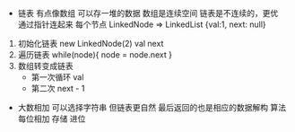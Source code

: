 - 链表
有点像数组  可以存一堆的数据
数组是连续空间
链表是不连续的，更优 通过指针连起来
每个节点 LinkedNode => LinkedList
{val:1, next: null}

1. 初始化链表 new LinkedNode(2)
    val  next
2. 遍历链表
    while(node){
        node = node.next
    }
3. 数组转变成链表
    - 第一次循环  val
    - 第二次      next - 1

- 大数相加  可以选择字符串  但链表更自然
    最后返回的也是相应的数据解构
    算法 每位相加  存储  进位